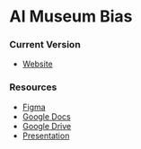 # AI Museum Bias

### Current Version
- [Website][deployment]

### Resources 
- [Figma][figma]
- [Google Docs][docs]
- [Google Drive][drive]
- [Presentation][presentation]


<!-- Markdown link & img dfn's -->

[figma]: https://www.figma.com/file/LeynTETJevsGxXlTi0WjIm/%F0%9F%8F%9B-Bias-Museum?node-id=52%3A26
[drive]: https://drive.google.com/drive/folders/1ikQYTc4BLRXbU0P7lKNoJ7RJCqdhmSSi?usp=sharing
[docs]: https://docs.google.com/document/d/1-NixXoB71l7NsFC0AQ-NVPxmq7J9sGBv1tJ7I7yv7ug/edit
[presentation]: https://docs.google.com/presentation/d/1DWHy8ocq0eV5o9490ADkKMqpLfi1rHImEhqggg6C1uo/edit?usp=sharing
[deployment]: https://bias-museum.vercel.app/

